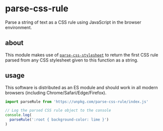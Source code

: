 # parse-css-rule

Parse a string of text as a CSS rule using JavaScript in the browser environment.

## about

This module makes use of [`parse-css-stylesheet`](https://github.com/tomhodgins/parse-css-stylesheet) to return the first CSS rule parsed from any CSS stylesheet given to this function as a string.

## usage

This software is distributed as an ES module and should work in all modern browsers (including Chrome/Safari/Edge/Firefox).

```js
import parseRule from 'https://unpkg.com/parse-css-rule/index.js'

// Log the parsed CSS rule object to the console
console.log(
  parseRule(':root { background-color: lime }')
)
```